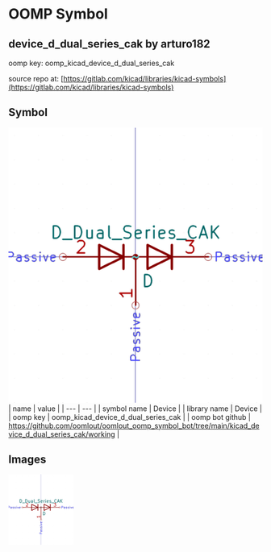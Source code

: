 # OOMP Symbol  
## device_d_dual_series_cak  by arturo182  
  
oomp key: oomp_kicad_device_d_dual_series_cak  
  
source repo at: [https://gitlab.com/kicad/libraries/kicad-symbols](https://gitlab.com/kicad/libraries/kicad-symbols)  
## Symbol  
  
[![working.png](working_600.png)](working.png)  
| name | value | 
| --- | --- | 
| symbol name | Device | 
| library name | Device | 
| oomp key | oomp_kicad_device_d_dual_series_cak | 
| oomp bot github | https://github.com/oomlout/oomlout_oomp_symbol_bot/tree/main/kicad_device_d_dual_series_cak/working | 
## Images  
  
[![working.png](working_140.png)](working.png)  
